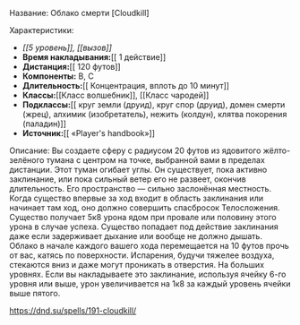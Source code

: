 Название: Облако смерти \[Cloudkill] 

Характеристики:
- *[[5 уровень]], [[вызов]]*
- **Время накладывания:**[[ 1 действие]]
- **Дистанция:**[[ 120 футов]]
- **Компоненты:** В, С
- **Длительность:**[[ Концентрация, вплоть до 10 минут]]
- **Классы:**[[Класс  волшебник]], [[Класс чародей]]
- **Подклассы:**[[ круг земли (друид), круг спор (друид), домен смерти (жрец), алхимик (изобретатель), нежить (колдун), клятва покорения (паладин)]]
- **Источник:**[[ «Player's handbook»]]

Описание:
Вы создаете сферу с радиусом 20 футов из ядовитого жёлто-зелёного тумана с центром на точке, выбранной вами в пределах дистанции. Этот туман огибает углы. Он существует, пока активно заклинание, или пока сильный ветер его не развеет, окончив длительность. Его пространство — сильно заслонённая местность. Когда существо впервые за ход входит в область заклинания или начинает там ход, оно должно совершить спасбросок Телосложения. Существо получает 5к8 урона ядом при провале или половину этого урона в случае успеха. Существо попадает под действие заклинания даже если задерживает дыхание или вообще не должно дышать. Облако в начале каждого вашего хода перемещается на 10 футов прочь от вас, катясь по поверхности. Испарения, будучи тяжелее воздуха, стекаются вниз и даже могут проникать в отверстия.
На больших уровнях. Если вы накладываете это заклинание, используя ячейку 6-го уровня или выше, урон увеличивается на 1к8 за каждый уровень ячейки выше пятого.

https://dnd.su/spells/191-cloudkill/